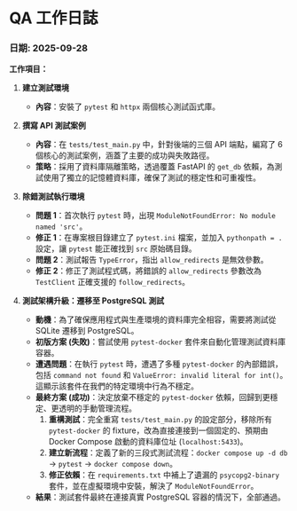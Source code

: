 # QA 工作日誌

### **日期: 2025-09-28**

**工作項目：**

1.  **建立測試環境**
    *   **內容**：安裝了 `pytest` 和 `httpx` 兩個核心測試函式庫。

2.  **撰寫 API 測試案例**
    *   **內容**：在 `tests/test_main.py` 中，針對後端的三個 API 端點，編寫了 6 個核心的測試案例，涵蓋了主要的成功與失敗路徑。
    *   **策略**：採用了資料庫隔離策略，透過覆蓋 FastAPI 的 `get_db` 依賴，為測試使用了獨立的記憶體資料庫，確保了測試的穩定性和可重複性。

3.  **除錯測試執行環境**
    *   **問題 1**：首次執行 `pytest` 時，出現 `ModuleNotFoundError: No module named 'src'`。
    *   **修正 1**：在專案根目錄建立了 `pytest.ini` 檔案，並加入 `pythonpath = .` 設定，讓 `pytest` 能正確找到 `src` 原始碼目錄。
    *   **問題 2**：測試報告 `TypeError`，指出 `allow_redirects` 是無效參數。
    *   **修正 2**：修正了測試程式碼，將錯誤的 `allow_redirects` 參數改為 `TestClient` 正確支援的 `follow_redirects`。

4.  **測試架構升級：遷移至 PostgreSQL 測試**
    *   **動機**：為了確保應用程式與生產環境的資料庫完全相容，需要將測試從 SQLite 遷移到 PostgreSQL。
    *   **初版方案 (失敗)**：嘗試使用 `pytest-docker` 套件來自動化管理測試資料庫容器。
    *   **遭遇問題**：在執行 `pytest` 時，遭遇了多種 `pytest-docker` 的內部錯誤，包括 `command not found` 和 `ValueError: invalid literal for int()`。這顯示該套件在我們的特定環境中行為不穩定。
    *   **最終方案 (成功)**：決定放棄不穩定的 `pytest-docker` 依賴，回歸到更穩定、更透明的手動管理流程。
        1.  **重構測試**：完全重寫 `tests/test_main.py` 的設定部分，移除所有 `pytest-docker` 的 fixture，改為直接連接到一個固定的、預期由 Docker Compose 啟動的資料庫位址 (`localhost:5433`)。
        2.  **建立新流程**：定義了新的三段式測試流程：`docker compose up -d db` -> `pytest` -> `docker compose down`。
        3.  **修正依賴**：在 `requirements.txt` 中補上了遺漏的 `psycopg2-binary` 套件，並在虛擬環境中安裝，解決了 `ModuleNotFoundError`。
    *   **結果**：測試套件最終在連接真實 PostgreSQL 容器的情況下，全部通過。
